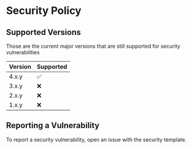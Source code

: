 # Security Policy

## Supported Versions

Those are the current major versions that are still supported for security vulnerabilities

| Version | Supported          |
| ------- | ------------------ |
| 4.x.y   | :white_check_mark: |
| 3.x.y   | :x:                |
| 2.x.y   | :x:                |
| 1.x.y   | :x:                |

## Reporting a Vulnerability

To report a security vulnerability, open an issue with the security template.

